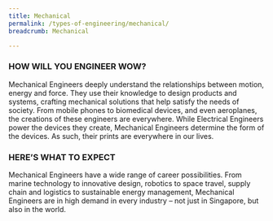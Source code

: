 ```yaml
---
title: Mechanical
permalink: /types-of-engineering/mechanical/
breadcrumb: Mechanical

---
```



### HOW WILL YOU ENGINEER WOW?

Mechanical Engineers deeply understand the relationships between motion, energy and force. They use their knowledge to design products and systems, crafting mechanical solutions that help satisfy the needs of society. From mobile phones to biomedical devices, and even aeroplanes, the creations of these engineers are everywhere. While Electrical Engineers power the devices they create, Mechanical Engineers determine the form of the devices. As such, their prints are everywhere in our lives.

### HERE’S WHAT TO EXPECT

Mechanical Engineers have a wide range of career possibilities. From marine technology to innovative design, robotics to space travel, supply chain and logistics to sustainable energy management, Mechanical Engineers are in high demand in every industry – not just in Singapore, but also in the world.



